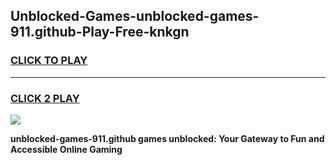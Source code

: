 
## Unblocked-Games-unblocked-games-911.github-Play-Free-knkgn
<h3>
<a href="https://premium76.site?title=unblocked-games-911.github&ref=10A">CLICK TO PLAY</a></h3>
<hr>

<h3>
<a href="https://premium76.site?title=unblocked-games-911.github&ref=10A">CLICK 2 PLAY</a>
  
</h3>

<a href="https://premium76.site?title=unblocked-games-911.github&ref=10A"><img src="https://clearcache.store/games.png"></a>


**unblocked-games-911.github games unblocked: Your Gateway to Fun and Accessible Online Gaming**
